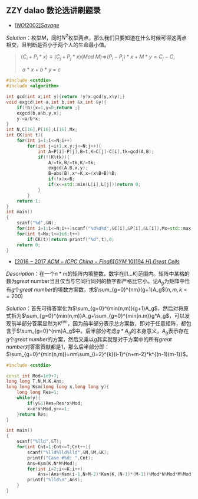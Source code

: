 ## ZZY dalao 数论选讲刷题录

* [$[NOI2002]Savage$](https://www.lydsy.com/JudgeOnline/problem.php?id=1407)

$Solution$：枚举$M$，同时$N^2$枚举两点，那么我们只要知道在什么时候可得这两点相交，且判断是否小于两个人的生命最小值。

> $(C_i+P_i*x)\equiv (C_j+P_j*x)(Mod$ $M)\Rightarrow$$(P_i-P_j)*x+M*y=C_j-C_i$
>
> ​                                                                                           $a$  $*$  $x$ $+$   $b*y$  $=$  $c$

~~~c++
#include <cstdio>
#include <algorithm>

int gcd(int x,int y){return !y?x:gcd(y,x%y);}
void exgcd(int a,int b,int &x,int &y){
	if(!b){x=1,y=0;return ;}
	exgcd(b,a%b,y,x);
	y-=a/b*x;
}
int N,C[16],P[16],L[16],Mx;
int CK(int t){
	for(int i=1;i<=N;i++)
		for(int j=i+1,x,y;j<=N;j++){
			int A=P[i]-P[j],B=t,K=C[j]-C[i],tk=gcd(A,B);
			if(!(K%tk)){
				A/=tk,B/=tk,K/=tk;
				exgcd(A,B,x,y);
				B=abs(B),x*=K,x=(x%B+B)%B;
				if(!x)x=B;
				if(x<=std::min(L[i],L[j]))return 0;
			}
		}
	return 1;
}
int main()
{
	scanf("%d",&N);
	for(int i=1;i<=N;i++)scanf("%d%d%d",&C[i],&P[i],&L[i]),Mx=std::max(Mx,C[i]);
	for(int t=Mx;t<=1e6;t++)
		if(CK(t))return printf("%d",t),0;
    return 0;
}
~~~



* [$[2016-2017$ $ACM-ICPC$ $China-Final][GYM$ $101194$ $H]$ $Great$ $Cells$](http://codeforces.com/gym/101194/attachments/download/5009/20162017-acmicpc-china-final-en.pdf)

$Description$：在一个$n*m$的矩阵内填整数，数字在$[1...K]$范围内。矩阵中某格的数为$great$ number当且仅当与它同行同列的数字都严格比它小。记$A_g$为矩阵中恰有$g$个$great$ $number$的填数方案数，求$\sum_{g=0}^{nm}(g+1)A_g$$(n,m,k<=200)$

$Solution$：首先可得答案化为$\sum_{g=0}^{min(n,m)}(g+1)A_g$，然后对将原式拆为$\sum_{g=0}^{min(n,m)}A_g+\sum_{g=0}^{min(n.m)}g*A_g$，可以发现前半部分答案显然为$K^{nm}$，因为前半部分表示总方案数，即对于任意矩阵，都包含于$\sum_{g=0}^{nm}A_g$中。后半部分考虑$g*A_g$的本身意义，$A_g$表示存在$g$个$great$ $number$的方案，然后又乘以$g$其实就是对于方案中的所有$great$ $number$对答案贡献都是$1$，那么后半部分即：$\sum_{g=0}^{min(n,m)}=nm\sum_{i=2}^{k}(i-1)^{n+m-2}*k^{(n-1)(m-1)}$。

~~~c++
#include <cstdio>

const int Mod=1e9+7;
long long T,N,M,K,Ans;
long long Ksm(long long x,long long y){
	long long Res=1;
	while(y){
		if(y&1)Res=Res*x%Mod;
		x=x*x%Mod,y>>=1;
	}return Res;
}

int main()
{
	scanf("%lld",&T);
	for(int Cnt=1;Cnt<=T;Cnt++){
		scanf("%lld%lld%lld",&N,&M,&K);
		printf("Case #%d: ",Cnt);
		Ans=Ksm(K,N*M%Mod);
		for(int i=2;i<=K;i++)
			Ans=(Ans+Ksm(i-1,N+M-2)*Ksm(K,(N-1)*(M-1))%Mod*N%Mod*M%Mod)%Mod;
		printf("%lld\n",Ans);
	}
}
~~~

